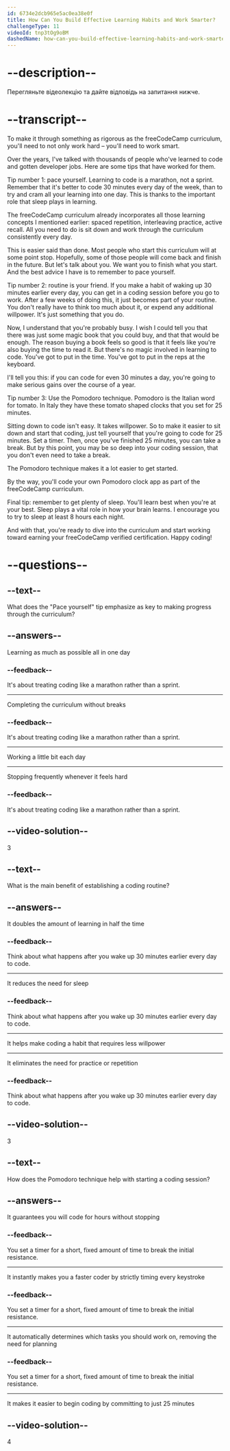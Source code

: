 ```yaml
---
id: 6734e2dcb965e5ac0ea38e0f
title: How Can You Build Effective Learning Habits and Work Smarter?
challengeType: 11
videoId: tnp3tOg9oBM
dashedName: how-can-you-build-effective-learning-habits-and-work-smarter
---
```


# --description--

Перегляньте відеолекцію та дайте відповідь на запитання нижче.

# --transcript--

To make it through something as rigorous as the freeCodeCamp curriculum, you'll need to not only work hard – you'll need to work smart.

Over the years, I've talked with thousands of people who've learned to code and gotten developer jobs. Here are some tips that have worked for them.

Tip number 1: pace yourself. Learning to code is a marathon, not a sprint. Remember that it's better to code 30 minutes every day of the week, than to try and cram all your learning into one day. This is thanks to the important role that sleep plays in learning.

The freeCodeCamp curriculum already incorporates all those learning concepts I mentioned earlier: spaced repetition, interleaving practice, active recall. All you need to do is sit down and work through the curriculum consistently every day.

This is easier said than done. Most people who start this curriculum will at some point stop. Hopefully, some of those people will come back and finish in the future. But let's talk about you. We want you to finish what you start. And the best advice I have is to remember to pace yourself.

Tip number 2: routine is your friend. If you make a habit of waking up 30 minutes earlier every day, you can get in a coding session before you go to work. After a few weeks of doing this, it just becomes part of your routine. You don't really have to think too much about it, or expend any additional willpower. It's just something that you do.

Now, I understand that you're probably busy. I wish I could tell you that there was just some magic book that you could buy, and that that would be enough. The reason buying a book feels so good is that it feels like you're also buying the time to read it. But there's no magic involved in learning to code. You've got to put in the time. You've got to put in the reps at the keyboard.

I'll tell you this: if you can code for even 30 minutes a day, you're going to make serious gains over the course of a year.

Tip number 3: Use the Pomodoro technique. Pomodoro is the Italian word for tomato. In Italy they have these tomato shaped clocks that you set for 25 minutes.

Sitting down to code isn't easy. It takes willpower. So to make it easier to sit down and start that coding, just tell yourself that you're going to code for 25 minutes. Set a timer. Then, once you've finished 25 minutes, you can take a break. But by this point, you may be so deep into your coding session, that you don't even need to take a break.

The Pomodoro technique makes it a lot easier to get started.

By the way, you'll code your own Pomodoro clock app as part of the freeCodeCamp curriculum.

Final tip: remember to get plenty of sleep. You'll learn best when you're at your best. Sleep plays a vital role in how your brain learns. I encourage you to try to sleep at least 8 hours each night.

And with that, you're ready to dive into the curriculum and start working toward earning your freeCodeCamp verified certification. Happy coding!

# --questions--

## --text--

What does the "Pace yourself" tip emphasize as key to making progress through the curriculum?

## --answers--

Learning as much as possible all in one day

### --feedback--

It's about treating coding like a marathon rather than a sprint.

---

Completing the curriculum without breaks

### --feedback--

It's about treating coding like a marathon rather than a sprint.

---

Working a little bit each day

---

Stopping frequently whenever it feels hard

### --feedback--

It's about treating coding like a marathon rather than a sprint.

## --video-solution--

3

## --text--

What is the main benefit of establishing a coding routine?

## --answers--

It doubles the amount of learning in half the time

### --feedback--

Think about what happens after you wake up 30 minutes earlier every day to code.

---

It reduces the need for sleep

### --feedback--

Think about what happens after you wake up 30 minutes earlier every day to code.

---

It helps make coding a habit that requires less willpower

---

It eliminates the need for practice or repetition

### --feedback--

Think about what happens after you wake up 30 minutes earlier every day to code.

## --video-solution--

3

## --text--

How does the Pomodoro technique help with starting a coding session?

## --answers--

It guarantees you will code for hours without stopping

### --feedback--

You set a timer for a short, fixed amount of time to break the initial resistance.

---

It instantly makes you a faster coder by strictly timing every keystroke

### --feedback--

You set a timer for a short, fixed amount of time to break the initial resistance.

---

It automatically determines which tasks you should work on, removing the need for planning

### --feedback--

You set a timer for a short, fixed amount of time to break the initial resistance.

---

It makes it easier to begin coding by committing to just 25 minutes

## --video-solution--

4
